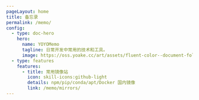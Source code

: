 ```yaml
---
pageLayout: home
title: 备忘录
permalink: /memo/
config:
  - type: doc-hero
    hero:
      name: YOYOMemo
      tagline: 日常开发中常用的技术和工具。
      image: https://oss.yoake.cc/art/assets/fluent-color--document-folder-24.svg
  - type: features
    features:
      - title: 常用镜像站
        icon: skill-icons:github-light
        details: npm/pip/conda/apt/Docker 国内镜像
        link: /memo/mirrors/
---
```

